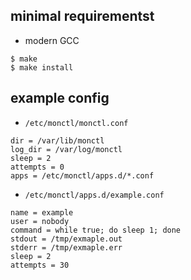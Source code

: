 ## minimal requirementst

* modern GCC

```
$ make
$ make install
```


## example config


* `/etc/monctl/monctl.conf`

```
dir = /var/lib/monctl
log_dir = /var/log/monctl
sleep = 2
attempts = 0
apps = /etc/monctl/apps.d/*.conf
```

* `/etc/monctl/apps.d/example.conf`

```
name = example
user = nobody
command = while true; do sleep 1; done
stdout = /tmp/exmaple.out
stderr = /tmp/exmaple.err
sleep = 2
attempts = 30
```
